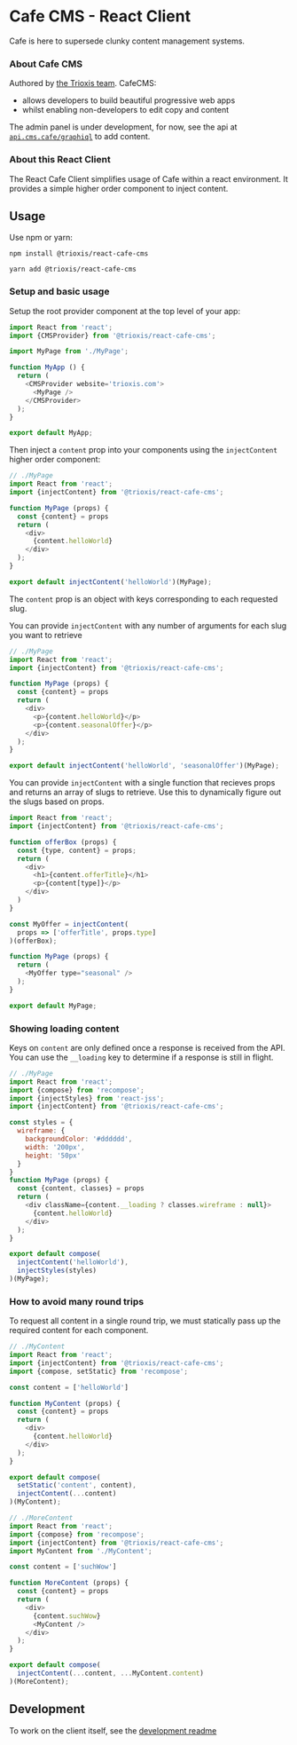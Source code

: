 # Cafe CMS - React Client

Cafe is here to supersede clunky content management systems.

### About Cafe CMS

Authored by [the Trioxis team](http://trioxis.com). CafeCMS:

- allows developers to build beautiful progressive web apps
- whilst enabling non-developers to edit copy and content

The admin panel is under development, for now, see the api at [`api.cms.cafe/graphiql`](http://api.cms.cafe/graphiql) to add content.

### About this React Client

The React Cafe Client simplifies usage of Cafe within a react environment. It provides a simple higher order component to inject content.

## Usage
Use npm or yarn:

```shell
npm install @trioxis/react-cafe-cms
```
```shell
yarn add @trioxis/react-cafe-cms
```

### Setup and basic usage

Setup the root provider component at the top level of your app:

```js
import React from 'react';
import {CMSProvider} from '@trioxis/react-cafe-cms';

import MyPage from './MyPage';

function MyApp () {
  return (
    <CMSProvider website='trioxis.com'>
      <MyPage />
    </CMSProvider>
  );
}

export default MyApp;
```

Then inject a `content` prop into your components using the `injectContent` higher order component:
```js
// ./MyPage
import React from 'react';
import {injectContent} from '@trioxis/react-cafe-cms';

function MyPage (props) {
  const {content} = props
  return (
    <div>
      {content.helloWorld}
    </div>
  );
}

export default injectContent('helloWorld')(MyPage);
```

The `content` prop is an object with keys corresponding to each requested slug.

You can provide `injectContent` with any number of arguments for each slug you want to retrieve

```js
// ./MyPage
import React from 'react';
import {injectContent} from '@trioxis/react-cafe-cms';

function MyPage (props) {
  const {content} = props
  return (
    <div>
      <p>{content.helloWorld}</p>
      <p>{content.seasonalOffer}</p>
    </div>
  );
}

export default injectContent('helloWorld', 'seasonalOffer')(MyPage);
```

You can provide `injectContent` with a single function that recieves props and returns an array of slugs  to retrieve. Use this to dynamically figure out the slugs based on props.

```js
import React from 'react';
import {injectContent} from '@trioxis/react-cafe-cms';

function offerBox (props) {
  const {type, content} = props;
  return (
    <div>
      <h1>{content.offerTitle}</h1>
      <p>{content[type]}</p>
    </div>
  )
}

const MyOffer = injectContent(
  props => ['offerTitle', props.type]
)(offerBox);

function MyPage (props) {
  return (
    <MyOffer type="seasonal" />
  );
}

export default MyPage;
```

### Showing loading content
Keys on `content` are only defined once a response is received from the API. You can use the `__loading` key to determine if a response is still in flight.

```js
// ./MyPage
import React from 'react';
import {compose} from 'recompose';
import {injectStyles} from 'react-jss';
import {injectContent} from '@trioxis/react-cafe-cms';

const styles = {
  wireframe: {
    backgroundColor: '#dddddd',
    width: '200px',
    height: '50px'
  }
}
function MyPage (props) {
  const {content, classes} = props
  return (
    <div className={content.__loading ? classes.wireframe : null}>
      {content.helloWorld}
    </div>
  );
}

export default compose(
  injectContent('helloWorld'),
  injectStyles(styles)
)(MyPage);
```

### How to avoid many round trips

To request all content in a single round trip, we must statically pass up the required content for each component.

```js
// ./MyContent
import React from 'react';
import {injectContent} from '@trioxis/react-cafe-cms';
import {compose, setStatic} from 'recompose';

const content = ['helloWorld']

function MyContent (props) {
  const {content} = props
  return (
    <div>
      {content.helloWorld}
    </div>
  );
}

export default compose(
  setStatic('content', content),
  injectContent(...content)
)(MyContent);
```

```js
// ./MoreContent
import React from 'react';
import {compose} from 'recompose';
import {injectContent} from '@trioxis/react-cafe-cms';
import MyContent from './MyContent';

const content = ['suchWow']

function MoreContent (props) {
  const {content} = props
  return (
    <div>
      {content.suchWow}
      <MyContent />
    </div>
  );
}

export default compose(
  injectContent(...content, ...MyContent.content)
)(MoreContent);
```

## Development
To work on the client itself, see the [development readme](./README-dev.md)
